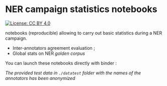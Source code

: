 # NER campaign statistics notebooks 

[![License: CC BY 4.0](https://img.shields.io/badge/License-CC%20BY%204.0-lightgrey.svg)](https://creativecommons.org/licenses/by/4.0/)

notebooks (reproducible) allowing to carry out basic statistics during a NER campaign.

- Inter-annotators agreement evaluation ;
- Global stats on NER *golden corpus* 

You can launch these notebooks directly with binder : 

*The provided test data in `./datatest` folder with the names of the annotators has been anonymized*
